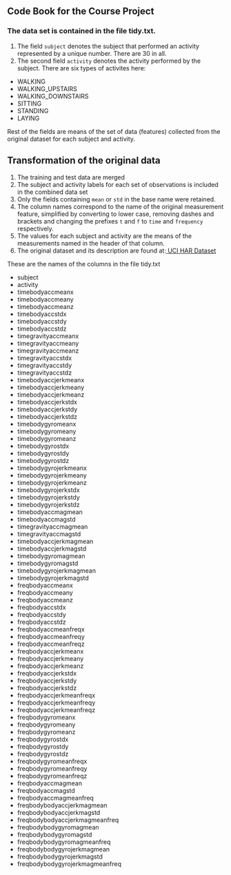 ## Code Book for the Course Project

### The data set is contained in the file tidy.txt.

1. The field `subject` denotes the subject that performed an activity represented by a unique number. There are 30 in all.
2. The second field `activity` denotes the activity performed by the subject. There are six types of activites here:

*   WALKING
*   WALKING_UPSTAIRS
*   WALKING_DOWNSTAIRS
*   SITTING
*   STANDING
*   LAYING

Rest of the fields are means of the set of data (features) collected from the original dataset for each subject and activity.

## Transformation of the original data

1. The training and test data are merged
2. The subject and activity labels for each set of observations is included in the combined data set
3. Only the fields containing `mean` or `std` in the base name were retained. 
4. The column names correspond to the name of the original measurement feature, simplified by converting to lower case, removing dashes and brackets and changing the prefixes `t` and `f` to `time` and `frequency` respectively. 
5. The values for each subject and activity are the means of the measurements named in the header of that column.  
6. The original dataset and its description are found at:[ UCI HAR Dataset ](http://archive.ics.uci.edu/ml/datasets/Smartphone-Based+Recognition+of+Human+Activities+and+Postural+Transitions " UCI HAR Dataset ")

These are the names of the columns in the file tidy.txt
*   subject 
*   activity 
*   timebodyaccmeanx
*   timebodyaccmeany
*   timebodyaccmeanz
*   timebodyaccstdx
*   timebodyaccstdy
*   timebodyaccstdz
*   timegravityaccmeanx
*   timegravityaccmeany
*   timegravityaccmeanz
*   timegravityaccstdx
*   timegravityaccstdy
*   timegravityaccstdz
*   timebodyaccjerkmeanx
*   timebodyaccjerkmeany
*   timebodyaccjerkmeanz
*   timebodyaccjerkstdx
*   timebodyaccjerkstdy
*   timebodyaccjerkstdz
*   timebodygyromeanx
*   timebodygyromeany
*   timebodygyromeanz
*   timebodygyrostdx
*   timebodygyrostdy
*   timebodygyrostdz
*   timebodygyrojerkmeanx
*   timebodygyrojerkmeany
*   timebodygyrojerkmeanz
*   timebodygyrojerkstdx
*   timebodygyrojerkstdy
*   timebodygyrojerkstdz
*   timebodyaccmagmean
*   timebodyaccmagstd
*   timegravityaccmagmean
*   timegravityaccmagstd
*   timebodyaccjerkmagmean
*   timebodyaccjerkmagstd
*   timebodygyromagmean
*   timebodygyromagstd
*   timebodygyrojerkmagmean
*   timebodygyrojerkmagstd
*   freqbodyaccmeanx
*   freqbodyaccmeany
*   freqbodyaccmeanz
*   freqbodyaccstdx
*   freqbodyaccstdy
*   freqbodyaccstdz
*   freqbodyaccmeanfreqx
*   freqbodyaccmeanfreqy
*   freqbodyaccmeanfreqz
*   freqbodyaccjerkmeanx
*   freqbodyaccjerkmeany
*   freqbodyaccjerkmeanz
*   freqbodyaccjerkstdx
*   freqbodyaccjerkstdy
*   freqbodyaccjerkstdz
*   freqbodyaccjerkmeanfreqx
*   freqbodyaccjerkmeanfreqy
*   freqbodyaccjerkmeanfreqz
*   freqbodygyromeanx
*   freqbodygyromeany
*   freqbodygyromeanz
*   freqbodygyrostdx
*   freqbodygyrostdy
*   freqbodygyrostdz
*   freqbodygyromeanfreqx
*   freqbodygyromeanfreqy
*   freqbodygyromeanfreqz
*   freqbodyaccmagmean
*   freqbodyaccmagstd
*   freqbodyaccmagmeanfreq
*   freqbodybodyaccjerkmagmean
*   freqbodybodyaccjerkmagstd
*   freqbodybodyaccjerkmagmeanfreq
*   freqbodybodygyromagmean
*   freqbodybodygyromagstd
*   freqbodybodygyromagmeanfreq
*   freqbodybodygyrojerkmagmean
*   freqbodybodygyrojerkmagstd
*   freqbodybodygyrojerkmagmeanfreq
